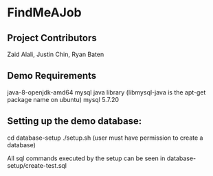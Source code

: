 # FindMeAJob

## Project Contributors

Zaid Alali, Justin Chin, Ryan Baten

## Demo Requirements

java-8-openjdk-amd64
mysql java library (libmysql-java is the apt-get package name on ubuntu)
mysql 5.7.20

## Setting up the demo database:

cd database-setup
./setup.sh <mysql user to connect as>         (user must have permission to create a database)

All sql commands executed by the setup can be seen in 
database-setup/create-test.sql
